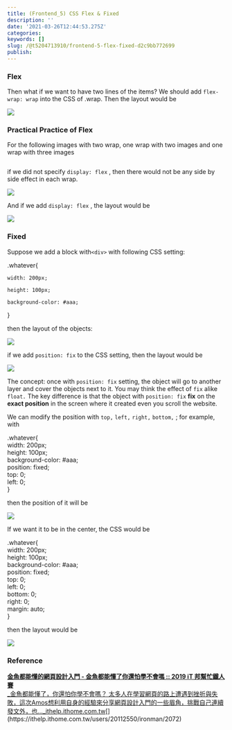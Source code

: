```yaml
---
title: (Frontend_5) CSS Flex & Fixed
description: ''
date: '2021-03-26T12:44:53.275Z'
categories:
keywords: []
slug: /@t5204713910/frontend-5-flex-fixed-d2c9bb772699
publish:
---
```


### Flex

Then what if we want to have two lines of the items? We should add `flex-wrap: wrap` into the CSS of .wrap. Then the layout would be

![](/Users/chenyongzhe/coding/practice_not_for_github/javascript_practice/medium-to-markdown/medium-export/posts/md_1623056197395/img/1__4x67IiY2ZrfGSEAsq86Jdw.png)

### Practical Practice of Flex

For the following images with two wrap, one wrap with two images and one wrap with three images

<div class="wrap">  
        <div class="item">  
            <img src="[https://picsum.photos/300/200/?/random=4](https://picsum.photos/300/200/?/random=4)" alt="">  
        </div>  
        <div class="item">  
            <img src="[https://picsum.photos/300/200/?/random=5](https://picsum.photos/300/200/?/random=5)" alt="">  
        </div>  
    </div>  
    <div class="wrap">  
        <div class="item">  
            <img src="[https://picsum.photos/300/200/?/random=1](https://picsum.photos/300/200/?/random=1)" alt="">  
        </div>  
        <div class="item">  
            <img src="[https://picsum.photos/300/200/?/random=2](https://picsum.photos/300/200/?/random=2)" alt="">  
        </div>  
        <div class="item">  
            <img src="[https://picsum.photos/300/200/?/random=3](https://picsum.photos/300/200/?/random=3)" alt="">  
        </div>  
    </div>

if we did not specify `display: flex` , then there would not be any side by side effect in each wrap.

![](/Users/chenyongzhe/coding/practice_not_for_github/javascript_practice/medium-to-markdown/medium-export/posts/md_1623056197395/img/1__g5ClyYIGlhTy__eU9sX2nkg.png)

And if we add `display: flex` , the layout would be

![](/Users/chenyongzhe/coding/practice_not_for_github/javascript_practice/medium-to-markdown/medium-export/posts/md_1623056197395/img/1__G2UQ67cJtrrnfFkfE7W5bQ.png)

### Fixed

Suppose we add a block with`<div>` with following CSS setting:

.whatever{

    width: 200px;

    height: 100px;

    background-color: #aaa;

}

then the layout of the objects:

![](/Users/chenyongzhe/coding/practice_not_for_github/javascript_practice/medium-to-markdown/medium-export/posts/md_1623056197395/img/1__7lDcRB2qLIMJuW74CaINjg.png)

if we add `position: fix` to the CSS setting, then the layout would be

![](/Users/chenyongzhe/coding/practice_not_for_github/javascript_practice/medium-to-markdown/medium-export/posts/md_1623056197395/img/1__FLKcjJJ33XfiyPVm__B9mMg.png)

The concept: once with `position: fix` setting, the object will go to another layer and cover the objects next to it. You may think the effect of `fix` alike `float.` The key difference is that the object with `position: fix` **fix** on the **exact position** in the screen where it created even you scroll the website.

We can modify the position with `top,` `left,` `right,` `bottom,` ; for example, with

.whatever{  
  width: 200px;  
  height: 100px;  
  background-color: #aaa;  
  position: fixed;  
  top: 0;  
  left: 0;  
 }

then the position of it will be

![](/Users/chenyongzhe/coding/practice_not_for_github/javascript_practice/medium-to-markdown/medium-export/posts/md_1623056197395/img/1__AZp8jKDWvxd0lReEmSW4lQ.png)

If we want it to be in the center, the CSS would be

.whatever{  
  width: 200px;  
  height: 100px;  
  background-color: #aaa;  
  position: fixed;  
  top: 0;  
  left: 0;  
  bottom: 0;  
  right: 0;  
  margin: auto;  
}

then the layout would be

![](/Users/chenyongzhe/coding/practice_not_for_github/javascript_practice/medium-to-markdown/medium-export/posts/md_1623056197395/img/1__VtZ42yQJpScaKUd979DIKQ.png)

### Reference

[**金魚都能懂的網頁設計入門 - 金魚都能懂了你還怕學不會嗎 :: 2019 iT 邦幫忙鐵人賽**  
_金魚都能懂了，你還怕你學不會嗎？ 太多人在學習網頁的路上遭遇到挫折與失敗，這次Amos想利用自身的經驗來分享網頁設計入門的一些眉角，挑戰自己連續發文外，也..._ithelp.ithome.com.tw](https://ithelp.ithome.com.tw/users/20112550/ironman/2072 "https://ithelp.ithome.com.tw/users/20112550/ironman/2072")[](https://ithelp.ithome.com.tw/users/20112550/ironman/2072)